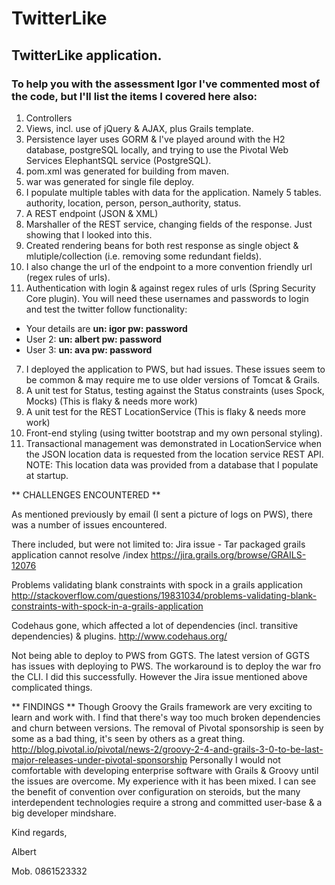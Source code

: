 # TwitterLike
## TwitterLike application.

### To help you with the assessment Igor I've commented most of the code, but I'll list the items I covered here also:

1.  Controllers
2.  Views, incl. use of jQuery & AJAX, plus Grails template.
3.  Persistence layer uses GORM & I've played around with the H2 database, postgreSQL locally, and trying to use the Pivotal Web Services ElephantSQL service (PostgreSQL).
4.  pom.xml was generated for building from maven.
5.  war was generated for single file deploy.
5.  I populate multiple tables with data for the application. Namely 5 tables. authority, location, person, person_authority, status.
4.  A REST endpoint (JSON & XML)
5.  Marshaller of the REST service, changing fields of the response. Just showing that I looked into this.
6.  Created rendering beans for both rest response as single object & mlutiple/collection (i.e. removing some redundant fields).
6.  I also change the url of the endpoint to a more convention friendly url (regex rules of urls).
6.  Authentication with login & against regex rules of urls (Spring Security Core plugin). You will need these usernames and passwords to login and test the twitter follow functionality:
  - Your details are  **un: igor pw: password**
  - User 2: **un: albert pw: password**
  - User 3: **un: ava pw: password**
7.  I deployed the application to PWS, but had issues. These issues seem to be common & may require me to use older versions of Tomcat & Grails.
8.  A unit test for Status, testing against the Status constraints (uses Spock, Mocks) (This is flaky & needs more work)
9.  A unit test for the REST LocationService (This is flaky & needs more work)
10.  Front-end styling (using twitter bootstrap and my own personal styling).
13.  Transactional management was demonstrated in LocationService when the JSON location data is requested from the location service REST API. NOTE: This location data was provided from a database that I populate at startup.

** CHALLENGES ENCOUNTERED **

As mentioned previously by email (I sent a picture of logs on PWS), there was a number of issues encountered.

There included, but were not limited to:
Jira issue - Tar packaged grails application cannot resolve /index
https://jira.grails.org/browse/GRAILS-12076

Problems validating blank constraints with spock in a grails application
http://stackoverflow.com/questions/19831034/problems-validating-blank-constraints-with-spock-in-a-grails-application

Codehaus gone, which affected a lot of dependencies (incl. transitive dependencies) & plugins.
http://www.codehaus.org/

Not being able to deploy to PWS from GGTS.
The latest version of GGTS has issues with deploying to PWS. The workaround is to deploy the war fro the CLI.
I did this successfully. However the Jira issue mentioned above complicated things.

** FINDINGS **
Though Groovy the Grails framework are very exciting to learn and work with. I find that there's way too much broken dependencies and churn between versions. The removal of Pivotal sponsorship is seen by some as a bad thing, it's seen by others as a great thing. http://blog.pivotal.io/pivotal/news-2/groovy-2-4-and-grails-3-0-to-be-last-major-releases-under-pivotal-sponsorship
Personally I would not comfortable with developing enterprise software with Grails & Groovy until the issues are overcome.
My experience with it has been mixed. I can see the benefit of convention over configuration on steroids, but the many interdependent technologies require a strong and committed user-base & a big developer mindshare.

Kind regards,

Albert

Mob. 0861523332
